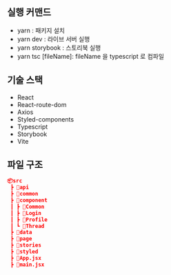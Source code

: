 ## 실행 커맨드
* yarn : 패키지 설치
* yarn dev : 라이브 서버 실행
* yarn storybook : 스토리북 실행
* yarn tsc [fileName]: fileName 을 typescript 로 컴파일

## 기술 스택
* React
* React-route-dom
* Axios
* Styled-components
* Typescript
* Storybook
* Vite

## 파일 구조
```JSON
📦src
 ┣ 📂api
 ┣ 📂common
 ┣ 📂component
 ┃ ┣ 📂Common
 ┃ ┣ 📂Login
 ┃ ┣ 📂Profile
 ┃ ┗ 📂Thread
 ┣ 📂data
 ┣ 📂page
 ┣ 📂stories
 ┣ 📂styled
 ┣ 📜App.jsx
 ┣ 📜main.jsx
```
